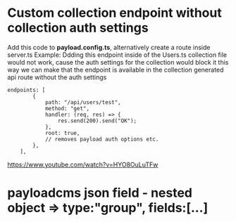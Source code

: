 # Custom collection endpoint without collection auth settings

Add this code to **payload.config.ts**, alternatively create a route inside server.ts
Example:
Ddding this endpoint inside of the Users.ts collection file would not work, cause the auth settings for the collection would block it
this way we can make that the endpoint is available in the collection generated api route without the auth settings

```
endpoints: [
        {
            path: "/api/users/test",
            method: "get",
            handler: (req, res) => {
                res.send(200).send("OK");
            },
            root: true,
            // removes payload auth options etc.
        },
    ],
```

https://www.youtube.com/watch?v=HYO8OuLuTFw

# payloadcms json field - nested object => type:"group", fields:[...]
